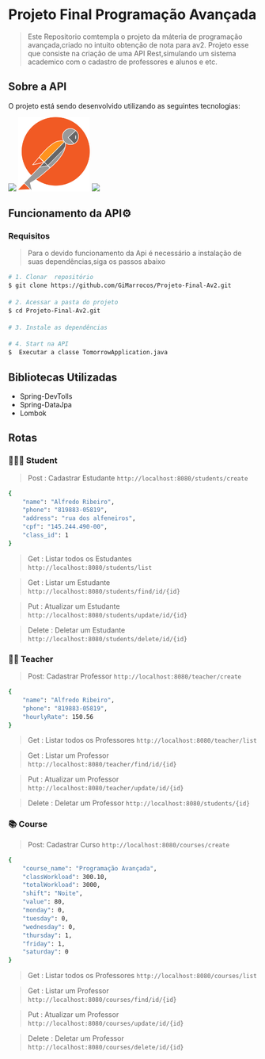 # Projeto Final Programação Avançada

> Este Repositorio comtempla o projeto da máteria de programação avançada,criado no intuito obtenção de nota para av2.
Projeto esse que consiste na criação de uma API Rest,simulando um sistema academico com o cadastro de professores e alunos e etc.


## Sobre a API

O projeto está sendo desenvolvido utilizando as seguintes tecnologias:

<p>
  <img src="https://cdn.jsdelivr.net/gh/devicons/devicon/icons/spring/spring-original-wordmark.svg" height="160px" />
  <img src="https://github.com/EdsoonJr/EdsoonJr/blob/main/postman.svg" height="150px"/>
  <img src="https://cdn.jsdelivr.net/gh/devicons/devicon/icons/mysql/mysql-original-wordmark.svg" height="160px" />
</p>


## Funcionamento da API⚙️

### Requisitos 

> Para o devido funcionamento da Api é necessário a instalação de suas dependências,siga os passos abaixo

```bash
# 1. Clonar  repositório
$ git clone https://github.com/GiMarrocos/Projeto-Final-Av2.git

# 2. Acessar a pasta do projeto
$ cd Projeto-Final-Av2.git

# 3. Instale as dependências

# 4. Start na API
$  Executar a classe TomorrowApplication.java

```

## Bibliotecas Utilizadas
+ Spring-DevTolls
+ Spring-DataJpa
+ Lombok


## Rotas

### 🧑🏽‍🎓 Student

> Post : Cadastrar Estudante `http://localhost:8080/students/create`

```bash
{
    "name": "Alfredo Ribeiro",
    "phone": "819883-05819",
    "address": "rua dos alfeneiros",
    "cpf": "145.244.490-00",
    "class_id": 1
}

```

> Get : Listar todos os Estudantes `http://localhost:8080/students/list`

> Get : Listar  um Estudante `http://localhost:8080/students/find/id/{id}`

> Put : Atualizar  um Estudante `http://localhost:8080/students/update/id/{id}`

> Delete : Deletar  um Estudante `http://localhost:8080/students/delete/id/{id}`


### 👨‍🏫 Teacher

>Post: Cadastrar Professor `http://localhost:8080/teacher/create`

```bash
{
    "name": "Alfredo Ribeiro",
    "phone": "819883-05819",
    "hourlyRate": 150.56
}

```

> Get : Listar todos os Professores `http://localhost:8080/teacher/list`

> Get : Listar  um Professor `http://localhost:8080/teacher/find/id/{id}`

> Put : Atualizar  um Professor `http://localhost:8080/teacher/update/id/{id}`

> Delete : Deletar  um Professor `http://localhost:8080/students/{id}`

### 📚 Course

>Post: Cadastrar Curso `http://localhost:8080/courses/create`

```bash
{
    "course_name": "Programação Avançada",
    "classWorkload": 300.10,
    "totalWorkload": 3000,
    "shift": "Noite",
    "value": 80,
    "monday": 0,
    "tuesday": 0,
    "wednesday": 0,
    "thursday": 1,
    "friday": 1,
    "saturday": 0
}

```

> Get : Listar todos os Professores `http://localhost:8080/courses/list`

> Get : Listar  um Professor `http://localhost:8080/courses/find/id/{id}`

> Put : Atualizar  um Professor `http://localhost:8080/courses/update/id/{id}`

> Delete : Deletar  um Professor `http://localhost:8080/courses/delete/id/{id}`
